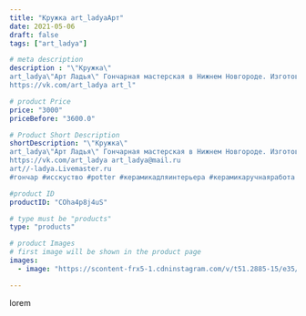 ```yaml
---
title: "Кружка art_ladyaАрт"
date: 2021-05-06
draft: false
tags: ["art_ladya"]

# meta description
description : "\"Кружка\" 
art_ladya\"Арт Ладья\" Гончарная мастерская в Нижнем Новгороде. Изготовление керамики и мастер//-классы по обучению. 
https://vk.com/art_ladya art_l"

# product Price
price: "3000"
priceBefore: "3600.0"

# Product Short Description
shortDescription: "\"Кружка\" 
art_ladya\"Арт Ладья\" Гончарная мастерская в Нижнем Новгороде. Изготовление керамики и мастер//-классы по обучению. 
https://vk.com/art_ladya art_ladya@mail.ru 
art//-ladya.Livemaster.ru
#гончар #исскуство #potter #керамикадляинтерьера #керамикаручнаяработа #гончарнаямастерская #керамиканазаказ #handmade #посудаизглины #керамика #гончарнаяпосуда #эксклюзивнаякерамика #dishes #decor #ceramicar #mug #claygoods #tankard #earthenware #ceramic #design #кружка #квас #restaurant #ceramicart #магия #pint #clay #авторскаякерамика #пинта"

#product ID
productID: "COha4p8j4uS"

# type must be "products"
type: "products"

# product Images
# first image will be shown in the product page
images:
  - image: "https://scontent-frx5-1.cdninstagram.com/v/t51.2885-15/e35/182910119_788893961748743_8657845561986963673_n.jpg?_nc_ht=scontent-frx5-1.cdninstagram.com&_nc_cat=111&_nc_ohc=dXATn8dj_OsAX8-St9C&edm=APU89FABAAAA&ccb=7-4&oh=deae58cbe350a691610f8a230464855a&oe=612A9A30&_nc_sid=86f79a&ig_cache_key=MjU2NzQ1MTUwNTExNzMzNDQxOA%3D%3D.2-ccb7-4"

---
```

lorem
